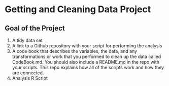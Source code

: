 # Getting and Cleaning Data Project

## Goal of the Project

1.  A tidy data set
2.  A link to a Github repository with your script for performing the analysis
3.  A code book that describes the variables, the data, and any transformations or work that you performed to clean up the data called CodeBook.md. You should also include a README.md in the repo with your scripts. This repo explains how all of the scripts work and how they are connected.
4.  Analysis R Script
